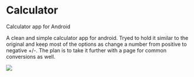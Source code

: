 # Calculator
Calculator app for Android

A clean and simple calculator app for android. Tryed to hold it similar to the original and keep most of the options as change a number
from positive to negative +/-. 
The plan is to take it further with a page for common conversions as well.


![](images/calculator.jpeg)
